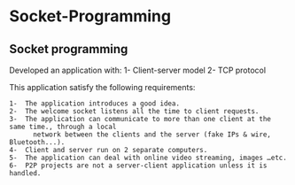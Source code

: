 # Socket-Programming

## Socket programming

Developed an application with:
1-    Client-server model
2-    TCP protocol

This application satisfy the following requirements:

    1-  The application introduces a good idea.
    2-  The welcome socket listens all the time to client requests.
    3-  The application can communicate to more than one client at the same time., through a local 
          network between the clients and the server (fake IPs & wire, Bluetooth...).
    4-  Client and server run on 2 separate computers.
    5-  The application can deal with online video streaming, images …etc.
    6-  P2P projects are not a server-client application unless it is handled.

